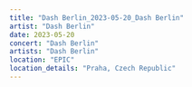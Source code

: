```yaml
---
title: "Dash Berlin_2023-05-20_Dash Berlin"
artist: "Dash Berlin"
date: 2023-05-20
concert: "Dash Berlin"
artists: "Dash Berlin"
location: "EPIC"
location_details: "Praha, Czech Republic"
---
```

